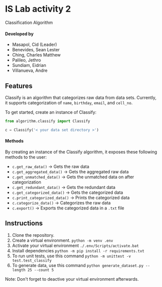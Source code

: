 # IS Lab activity 2

Classification Algorithm

#### Developed by

- Masapol, Cid (Leader)
- Benevides, Sean Lester
- Ching, Charles Matthew
- Palileo, Jethro
- Sundiam, Eidrian
- Villanueva, Andre

## Features

Classify is an algorithm that categorizes raw data from data sets. Currently, it supports categorization of `name`, `birthday`, `email`, and `cell_no`.

To get started, create an instance of Classify:

```py
from algorithm.classify import Classify

c = Classify('< your data set directory >')
```

#### Methods

By creating an instance of the Classify algorithm, it exposes these following methods to the user:

- `c.get_raw_data()` -> Gets the raw data
- `c.get_aggregated_data()` -> Gets the aggregated raw data
- `c.get_unmatched_data()` -> Gets the unmatched data on after categorization
- `c.get_redundant_data()` -> Gets the redundant data
- `c.get_categorized_data()` -> Gets the categorized data
- `c.print_categorized_data()` -> Prints the categorized data
- `c.categorize_data()` -> Categorizes the raw data
- `c.export()` -> Exports the categorized data in a `.txt` file

## Instructions

1. Clone the repository.
2. Create a virtual environment. `python -m venv .env`
3. Activate your virtual environment `./.env/Scripts/activate.bat`
4. Install dependencies `python -m pip install -r requirements.txt`
5. To run unit tests, use this command `python -m unittest -v test.test_classify`
6. To generate data, use this command `python generate_dataset.py --length 25 --count 5`

Note: Don't forget to deactive your virtual environment afterwards.
